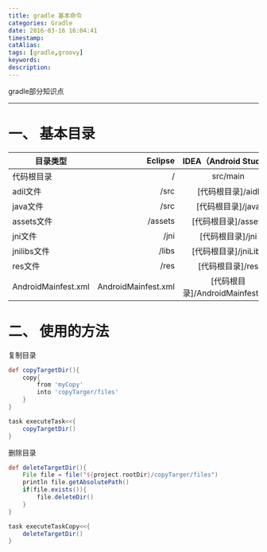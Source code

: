 ```yaml
---
title: gradle 基本命令
categories: Gradle
date: 2016-03-16 16:04:41
timestamp:
catAlias:
tags: [gradle,groovy]
keywords:
description: 
---
```

gradle部分知识点 
<!-- more -->

---
# 一、 基本目录

| 目录类型	| Eclipse	| IDEA（Android Studio）
| --------   | -----:  | :----:  |
| 代码根目录	| /	| src/main
| adil文件	| /src	| [代码根目录]/aidl
| java文件	| /src	| [代码根目录]/java
| assets文件	| /assets	| [代码根目录]/assets
| jni文件	| /jni	| [代码根目录]/jni
| jnilibs文件	| /libs	| [代码根目录]/jniLibs
| res文件	| /res	| [代码根目录]/res
| AndroidMainfest.xml	| AndroidMainfest.xml	| [代码根目录]/AndroidMainfest.xml

# 二、 使用的方法
复制目录
```gradle 
def copyTargetDir(){
    copy{
        from 'myCopy'
        into 'copyTarger/files'
    }
}

task executeTask<<{
    copyTargetDir()
}
```
删除目录
```gradle 
def deleteTargetDir(){
    File file = file("${project.rootDir}/copyTarger/files")
    println file.getAbsolutePath()
    if(file.exists()){
        file.deleteDir()
    }
}

task executeTaskCopy<<{
    deleteTargetDir()
}
```